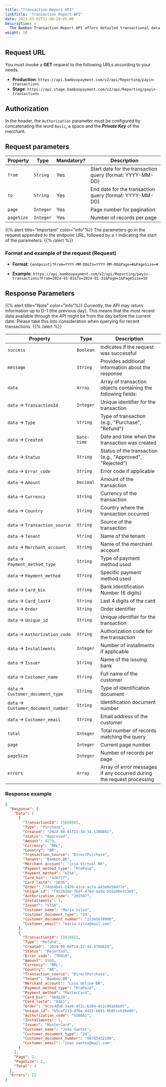 ```yaml
---
title: "Transaction Report API"
linkTitle: "Transaction Report API"
date: 2023-03-02T11:40:29-05:00
Description: >
  The Bamboo Transaction Report API offers detailed transactional data retrieval. It enables users to access transaction information for specified time periods, select specific data columns for customized reports and obtain comprehensive transaction details, including buyer information, payment methods, and transaction statuses.
weight: 10
---
```


## Request URL
You must invoke a **GET** request to the following URLs according to your needs.

* **Production**: `https://api.bamboopayment.com/v2/api/Reporting/payin-transactions`
* **Stage**: `https://api.stage.bamboopayment.com/v2/api/Reporting/payin-transactions`

## Authorization
In the header, the `Authorization` parameter must be configured by concatenating the word `Basic`, a space and the _**Private Key**_ of the merchant.

## Request parameters
| Property | Type | Mandatory? | Description |
|----------|------|------------|-------------|
| `from` | `String` | Yes | Start date for the transaction query (format: YYYY-MM-DD) |
| `to` | `String` | Yes | End date for the transaction query (format: YYYY-MM-DD) |
| `page` | `Integer` | Yes | Page number for pagination |
| `pageSize` | `Integer` | Yes | Number of records per page |

{{% alert title="Important" color="info"%}}
The parameters go in the request appended to the endpoint URL, followed by a `?` indicating the start of the parameters.
{{% /alert %}}

### Format and example of the request (Request)
* **Format**: `{endpoint}?From=YYYY-MM-DD&To=YYYY-MM-DD&Page=#&PageSize=#`

* **Example**: `https://api.bamboopayment.com/v2/api/Reporting/payin-transactions?From=2024-01-01&To=2024-01-31&Page=1&PageSize=10`

## Response Parameters

{{% alert title="Note" color="info"%}}
Currently, the API may return information up to D-1 (the previous day). This means that the most recent data available through the API might be from the day before the current date. Please take this into consideration when querying for recent transactions.
{{% /alert %}}


| Property | Type | Description |
|----------|------|-------------|
| `success` | `Boolean` | Indicates if the request was successful |
| `message` | `String` | Provides additional information about the response |
| `data` | `Array` | Array of transaction objects containing the following fields: |
| `data` → `TransactionId` | `Integer` | Unique identifier for the transaction |
| `data` → `Type` | `String` | Type of transaction (e.g., "Purchase", "Refund") |
| `data` → `Created` | `Date-time` | Date and time when the transaction was created |
| `data` → `Status` | `String` | Status of the transaction (e.g., "Approved", "Rejected") |
| `data` → `Error_code` | `String` | Error code if applicable |
| `data` → `Amount` | `Decimal` | Amount of the transaction |
| `data` → `Currency` | `String` | Currency of the transaction |
| `data` → `Country` | `String` | Country where the transaction occurred |
| `data` → `Transaction_source` | `String` | Source of the transaction |
| `data` → `Tenant` | `String` | Name of the tenant |
| `data` → `Merchant_account` | `String` | Name of the merchant account |
| `data` → `Payment_method_type` | `String` | Type of payment method used |
| `data` → `Payment_method` | `String` | Specific payment method used |
| `data` → `Card_bin` | `String` | Bank Identification Number (6 digits) |
| `data` → `Card_last4` | `String` | Last 4 digits of the card |
| `data` → `Order` | `String` | Order identifier |
| `data` → `Unique_id` | `String` | Unique identifier for the transaction |
| `data` → `Authorization_code` | `String` | Authorization code for the transaction |
| `data` → `Installments` | `Integer` | Number of installments if applicable |
| `data` → `Issuer` | `String` | Name of the issuing bank |
| `data` → `Customer_name` | `String` | Full name of the customer |
| `data` → `Customer_document_type` | `String` | Type of identification document |
| `data` → `Customer_document_number` | `String` | Identification document number |
| `data` → `Customer_email` | `String` | Email address of the customer |
| `total` | `Integer` | Total number of records matching the query |
| `page` | `Integer` | Current page number |
| `pageSize` | `Integer` | Number of records per page |
| `errors` | `Array` | Array of error messages if any occurred during the request processing |

### Response example
```json
{
  "Response": {
    "Data": [
      {
        "TransactionId": 15660802,
        "Type": "Purchase",
        "Created": "2024-08-01T21:34:34.1308881",
        "Status": "Approved",
        "Amount": 4279,
        "Currency": "BRL",
        "Country": "BR",
        "Transaction_source": "DirectPurchase",
        "Tenant": "Bamboo.BR",
        "Merchant_account": "Loja Virtual BR",
        "Payment_method_type": "PrePaid",
        "Payment_method": "VISA",
        "Card_bin": "426717",
        "Card_last4": "5636",
        "Order": "f4bb4b41-2476-41ce-ac7a-ad3e6e50d77e",
        "Unique_id": "f922b26e-76af-476d-aada-502a46e3c365",
        "Authorization_code": "202597",
        "Installments": 1,
        "Issuer": "VISA",
        "Customer_name": "Maria Silva",
        "Customer_document_type": "24",
        "Customer_document_number": "12345678900",
        "Customer_email": "maria.silva@mail.com"
      },
      {
        "TransactionId": 15919451,
        "Type": "Refund",
        "Created": "2024-08-04T14:22:43.4766824",
        "Status": "Rejected",
        "Error_code": "TR019",
        "Amount": 8560,
        "Currency": "BRL",
        "Country": "BR",
        "Transaction_source": "DirectPurchase",
        "Tenant": "Bamboo.BR",
        "Merchant_account": "Loja Online BR",
        "Payment_method_type": "PrePaid",
        "Payment_method": "MasterCard",
        "Card_bin": "569130",
        "Card_last4": "8461",
        "Order": "9cdc4d58-3aa9-4f2c-b204-8c2c96ab6bd7",
        "Unique_id": "b5caf213-d76e-4d15-b691-6b0fccb16e86",
        "Authorization_code": "526661",
        "Installments": 1,
        "Issuer": "MasterCard",
        "Customer_name": "João Santos",
        "Customer_document_type": "24",
        "Customer_document_number": "98765432100",
        "Customer_email": "joao.santos@mail.com"
      }
    ],
    "Page": 2,
    "PageSize": 2,
    "Total": 4
  },
  "Errors": []
}
```